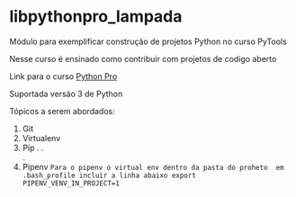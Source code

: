 # libpythonpro_lampada
Módulo para exemplificar construção de projetos Python no curso PyTools

Nesse curso é ensinado como contribuir com projetos de codigo aberto

Link para o curso [Python Pro](https://www.python.pro.br/)

Suportada versão 3 de Python

Tópicos a serem abordados:
1. Git
2. Virtualenv
3. Pip
. 
.   
.
6. Pipenv 
   ` Para o pipenv o virtual env dentro da pasta do proheto 
      em .bash_profile incluir a linha abaixo
      export PIPENV_VENV_IN_PROJECT=1
 `
